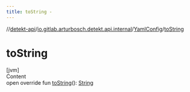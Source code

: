 ```yaml
---
title: toString -
---
```

//[detekt-api](../../index.md)/[io.gitlab.arturbosch.detekt.api.internal](../index.md)/[YamlConfig](index.md)/[toString](to-string.md)



# toString  
[jvm]  
Content  
open override fun [toString](to-string.md)(): [String](https://kotlinlang.org/api/latest/jvm/stdlib/kotlin/-string/index.html)  



